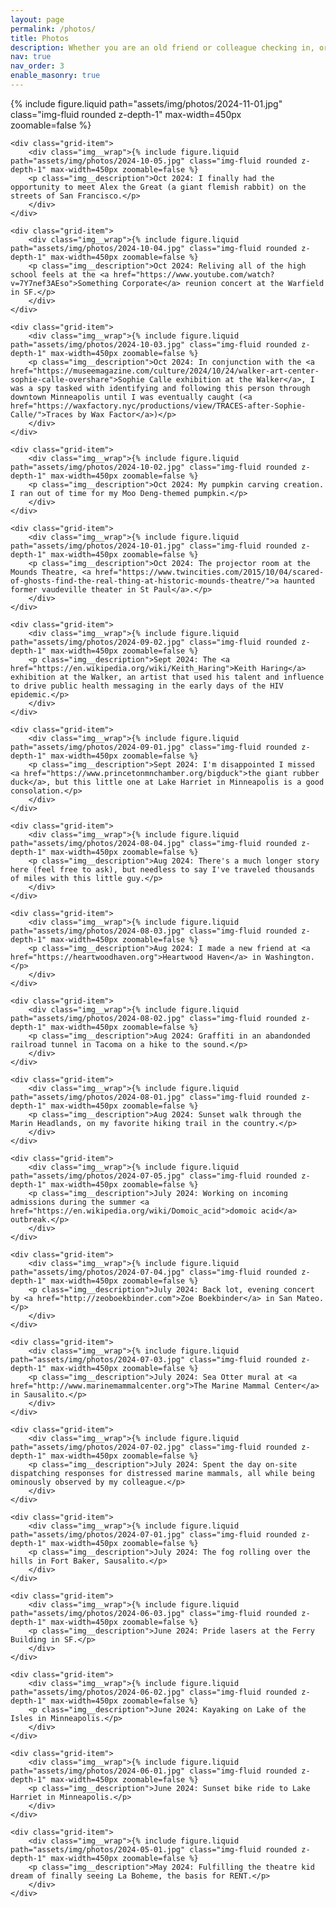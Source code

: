 ```yaml
---
layout: page
permalink: /photos/
title: Photos
description: Whether you are an old friend or colleague checking in, or a future one I haven't met yet, here's some photos of things I've been up to lately in my non-work life. Hover over for more info, and always feel welcomed to reach out to say hi.
nav: true
nav_order: 3
enable_masonry: true
---
```

<style>
.grid-item { width: 445px; }
.grid-item--width2 { width: 900px; }

.img__wrap {
  position: relative;
}

.img__description {
  position: absolute;
  top: 5;
  bottom: 0;
  left: 0;
  right: 0;
  padding: 10px;
  background: rgba(0,0,0, 0.3);
  color: #fff;
  visibility: hidden;
  opacity: 0;
}
.img__description a {
    color: white;
    text-decoration-line: underline;
}

.img__wrap:hover .img__description {
  visibility: visible;
  opacity: 1;
}
</style>

<div class="grid">
    <div class="grid-item">
        <div class="img__wrap">{% include figure.liquid path="assets/img/photos/2024-11-01.jpg" class="img-fluid rounded z-depth-1" max-width=450px zoomable=false %}
        <p class="img__description">Nov 2024: I'm trying my hand at knitting a scarf to see if this might be the start of my cozy era.</p>
        </div>
    </div>

    <div class="grid-item">
        <div class="img__wrap">{% include figure.liquid path="assets/img/photos/2024-10-05.jpg" class="img-fluid rounded z-depth-1" max-width=450px zoomable=false %}
        <p class="img__description">Oct 2024: I finally had the opportunity to meet Alex the Great (a giant flemish rabbit) on the streets of San Francisco.</p>
        </div>
    </div>

    <div class="grid-item">
        <div class="img__wrap">{% include figure.liquid path="assets/img/photos/2024-10-04.jpg" class="img-fluid rounded z-depth-1" max-width=450px zoomable=false %}
        <p class="img__description">Oct 2024: Reliving all of the high school feels at the <a href="https://www.youtube.com/watch?v=7Y7nef3AEso">Something Corporate</a> reunion concert at the Warfield in SF.</p>
        </div>
    </div>

    <div class="grid-item">
        <div class="img__wrap">{% include figure.liquid path="assets/img/photos/2024-10-03.jpg" class="img-fluid rounded z-depth-1" max-width=450px zoomable=false %}
        <p class="img__description">Oct 2024: In conjunction with the <a href="https://museemagazine.com/culture/2024/10/24/walker-art-center-sophie-calle-overshare">Sophie Calle exhibition at the Walker</a>, I was a spy tasked with identifying and following this person through downtown Minneapolis until I was eventually caught (<a href="https://waxfactory.nyc/productions/view/TRACES-after-Sophie-Calle/">Traces by Wax Factor</a>)</p>
        </div>
    </div>

    <div class="grid-item">
        <div class="img__wrap">{% include figure.liquid path="assets/img/photos/2024-10-02.jpg" class="img-fluid rounded z-depth-1" max-width=450px zoomable=false %}
        <p class="img__description">Oct 2024: My pumpkin carving creation. I ran out of time for my Moo Deng-themed pumpkin.</p>
        </div>
    </div>

    <div class="grid-item">
        <div class="img__wrap">{% include figure.liquid path="assets/img/photos/2024-10-01.jpg" class="img-fluid rounded z-depth-1" max-width=450px zoomable=false %}
        <p class="img__description">Oct 2024: The projector room at the Mounds Theatre, <a href="https://www.twincities.com/2015/10/04/scared-of-ghosts-find-the-real-thing-at-historic-mounds-theatre/">a haunted former vaudeville theater in St Paul</a>.</p>
        </div>
    </div>

    <div class="grid-item">
        <div class="img__wrap">{% include figure.liquid path="assets/img/photos/2024-09-02.jpg" class="img-fluid rounded z-depth-1" max-width=450px zoomable=false %}
        <p class="img__description">Sept 2024: The <a href="https://en.wikipedia.org/wiki/Keith_Haring">Keith Haring</a> exhibition at the Walker, an artist that used his talent and influence to drive public health messaging in the early days of the HIV epidemic.</p>
        </div>
    </div>

    <div class="grid-item">
        <div class="img__wrap">{% include figure.liquid path="assets/img/photos/2024-09-01.jpg" class="img-fluid rounded z-depth-1" max-width=450px zoomable=false %}
        <p class="img__description">Sept 2024: I'm disappointed I missed <a href="https://www.princetonmnchamber.org/bigduck">the giant rubber duck</a>, but this little one at Lake Harriet in Minneapolis is a good consolation.</p>
        </div>
    </div>

    <div class="grid-item">
        <div class="img__wrap">{% include figure.liquid path="assets/img/photos/2024-08-04.jpg" class="img-fluid rounded z-depth-1" max-width=450px zoomable=false %}
        <p class="img__description">Aug 2024: There's a much longer story here (feel free to ask), but needless to say I've traveled thousands of miles with this little guy.</p>
        </div>
    </div>

    <div class="grid-item">
        <div class="img__wrap">{% include figure.liquid path="assets/img/photos/2024-08-03.jpg" class="img-fluid rounded z-depth-1" max-width=450px zoomable=false %}
        <p class="img__description">Aug 2024: I made a new friend at <a href="https://heartwoodhaven.org">Heartwood Haven</a> in Washington.</p>
        </div>
    </div>

    <div class="grid-item">
        <div class="img__wrap">{% include figure.liquid path="assets/img/photos/2024-08-02.jpg" class="img-fluid rounded z-depth-1" max-width=450px zoomable=false %}
        <p class="img__description">Aug 2024: Graffiti in an abandonded railroad tunnel in Tacoma on a hike to the sound.</p>
        </div>
    </div>

    <div class="grid-item">
        <div class="img__wrap">{% include figure.liquid path="assets/img/photos/2024-08-01.jpg" class="img-fluid rounded z-depth-1" max-width=450px zoomable=false %}
        <p class="img__description">Aug 2024: Sunset walk through the Marin Headlands, on my favorite hiking trail in the country.</p>
        </div>
    </div>

    <div class="grid-item">
        <div class="img__wrap">{% include figure.liquid path="assets/img/photos/2024-07-05.jpg" class="img-fluid rounded z-depth-1" max-width=450px zoomable=false %}
        <p class="img__description">July 2024: Working on incoming admissions during the summer <a href="https://en.wikipedia.org/wiki/Domoic_acid">domoic acid</a> outbreak.</p>
        </div>
    </div>

    <div class="grid-item">
        <div class="img__wrap">{% include figure.liquid path="assets/img/photos/2024-07-04.jpg" class="img-fluid rounded z-depth-1" max-width=450px zoomable=false %}
        <p class="img__description">July 2024: Back lot, evening concert by <a href="http://zeoboekbinder.com">Zoe Boekbinder</a> in San Mateo.</p>
        </div>
    </div>

    <div class="grid-item">
        <div class="img__wrap">{% include figure.liquid path="assets/img/photos/2024-07-03.jpg" class="img-fluid rounded z-depth-1" max-width=450px zoomable=false %}
        <p class="img__description">July 2024: Sea Otter mural at <a href="http://www.marinemammalcenter.org">The Marine Mammal Center</a> in Sausalito.</p>
        </div>
    </div>

    <div class="grid-item">
        <div class="img__wrap">{% include figure.liquid path="assets/img/photos/2024-07-02.jpg" class="img-fluid rounded z-depth-1" max-width=450px zoomable=false %}
        <p class="img__description">July 2024: Spent the day on-site dispatching responses for distressed marine mammals, all while being ominously observed by my colleague.</p>
        </div>
    </div>

    <div class="grid-item">
        <div class="img__wrap">{% include figure.liquid path="assets/img/photos/2024-07-01.jpg" class="img-fluid rounded z-depth-1" max-width=450px zoomable=false %}
        <p class="img__description">July 2024: The fog rolling over the hills in Fort Baker, Sausalito.</p>
        </div>
    </div>

    <div class="grid-item">
        <div class="img__wrap">{% include figure.liquid path="assets/img/photos/2024-06-03.jpg" class="img-fluid rounded z-depth-1" max-width=450px zoomable=false %}
        <p class="img__description">June 2024: Pride lasers at the Ferry Building in SF.</p>
        </div>
    </div>

    <div class="grid-item">
        <div class="img__wrap">{% include figure.liquid path="assets/img/photos/2024-06-02.jpg" class="img-fluid rounded z-depth-1" max-width=450px zoomable=false %}
        <p class="img__description">June 2024: Kayaking on Lake of the Isles in Minneapolis.</p>
        </div>
    </div>

    <div class="grid-item">
        <div class="img__wrap">{% include figure.liquid path="assets/img/photos/2024-06-01.jpg" class="img-fluid rounded z-depth-1" max-width=450px zoomable=false %}
        <p class="img__description">June 2024: Sunset bike ride to Lake Harriet in Minneapolis.</p>
        </div>
    </div>

    <div class="grid-item">
        <div class="img__wrap">{% include figure.liquid path="assets/img/photos/2024-05-01.jpg" class="img-fluid rounded z-depth-1" max-width=450px zoomable=false %}
        <p class="img__description">May 2024: Fulfilling the theatre kid dream of finally seeing La Boheme, the basis for RENT.</p>
        </div>
    </div>
</div>
